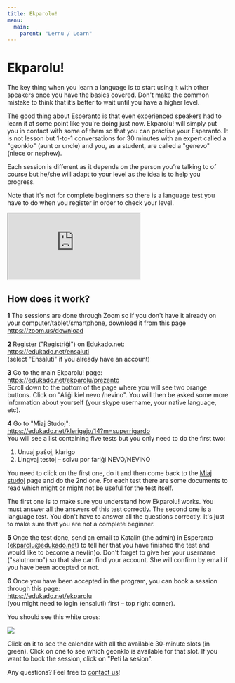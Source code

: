 ```yaml
---
title: Ekparolu!
menu:
  main:
    parent: "Lernu / Learn"
---
```


# Ekparolu!

The key thing when you learn a language is to start using it with other speakers once you have the basics covered. Don't make the common mistake to think that it’s better to wait until you have a higher level.</p>

The good thing about Esperanto is that even experienced speakers had to learn it at some point like you're doing just now. Ekparolu! will simply put you in contact with some of them so that you can practise your Esperanto. It is not lesson but 1-to-1 conversations for 30 minutes with an expert called a "geonklo" (aunt or uncle) and you, as a student, are called a "genevo" (niece or nephew).

Each session is different as it depends on the person you’re talking to of course but he/she will adapt to your level as the idea is to help you progress.

Note that it's not for complete beginners so there is a language test you have to do when you register in order to check your level.

<div class="video">
<iframe src="https://www.youtube.com/embed/Tggu287A4Yk" allowfullscreen></iframe>
</div>

## How does it work?

**1** The sessions are done through Zoom so if you don't have it already on your computer/tablet/smartphone, download it from this page  
https://zoom.us/download

**2** Register ("Registriĝi") on Edukado.net:  
https://edukado.net/ensaluti  
(select "Ensaluti" if you already have an account)

**3** Go to the main Ekparolu! page:  
https://edukado.net/ekparolu/prezento  
Scroll down to the bottom of the page where you will see two orange buttons. Click on "Aliĝi kiel nevo /nevino". You will then be asked some more information about yourself (your skype username, your native language, etc).

**4** Go to "Miaj Studoj":  
https://edukado.net/klerigejo/14?m=superrigardo  
You will see a list containing five tests but you only need to do the first two:

1. Unuaj paŝoj, klarigo
2. Lingvaj testoj – solvu por fariĝi NEVO/NEVINO

You need to click on the first one, do it and then come back to the [Miaj studoj](https://edukado.net/klerigejo/14?m=superrigardo) page and do the 2nd one. For each test there are some documents to read which might or might not be useful for the test itself.

The first one is to make sure you understand how Ekparolu! works. You must answer all the answers of this test correctly. The second one is a language test. You don't have to answer all the questions correctly. It's just to make sure that you are not a complete beginner.

**5** Once the test done, send an email to Katalin (the admin) in Esperanto (ekparolu@edukado.net) to tell her that you have finished the test and would like to become a nev(in)o. Don't forget to give her your username ("salutnomo") so that she can find your account. She will confirm by email if you have been accepted or not.

**6** Once you have been accepted in the program, you can book a session through this page:  
https://edukado.net/ekparolu  
(you might need to login (ensaluti) first – top right corner).

You should see this white cross:

<img src="https://londonaesperantoklubo.com/images/ekparolu.png" />

Click on it to see the calendar with all the available 30-minute slots (in green). Click on one to see which geonklo is available for that slot. If you want to book the session, click on "Peti la sesion".

Any questions? Feel free to [contact us](../kontaktu)!
